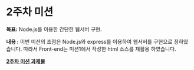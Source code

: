 2주차 미션
=========

**목표:**  Node.js를 이용한 간단한 웹서버 구현.

**내용 :**  이번 미션의 초점은 Node.js와 express를 이용하여 웹서버를 구현으로 정하였습니다. 따라서 Front-end는 미션1에서 작성한 html 소스를 재활용 하였습니다.

**[2주차 미션 과제물](http://112.72.158.187:3000/self_introduction.html)**

